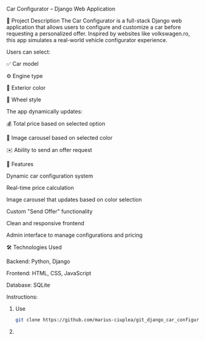 Car Configurator – Django Web Application

📌 Project Description
The Car Configurator is a full-stack Django web application that allows users to configure and customize a car before requesting a personalized offer. Inspired by websites like volkswagen.ro, this app simulates a real-world vehicle configurator experience.

Users can select:

✅ Car model

⚙️ Engine type

🎨 Exterior color

🛞 Wheel style

The app dynamically updates:

💰 Total price based on selected option

📸 Image carousel based on selected color

✉️ Ability to send an offer request

🔧 Features

Dynamic car configuration system

Real-time price calculation

Image carousel that updates based on color selection

Custom "Send Offer" functionality

Clean and responsive frontend

Admin interface to manage configurations and pricing

🛠️ Technologies Used

Backend: Python, Django

Frontend: HTML, CSS, JavaScript

Database: SQLite

Instructions:

1. Use
   ```bash
   git clone https://github.com/marius-ciuplea/git_django_car_configurator.git
   ```
2. 
